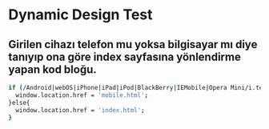 # Dynamic Design Test
## Girilen cihazı telefon mu yoksa bilgisayar mı diye tanıyıp ona göre index sayfasına yönlendirme yapan kod bloğu.
```bash
if (/Android|webOS|iPhone|iPad|iPod|BlackBerry|IEMobile|Opera Mini/i.test(navigator.userAgent)) {
  window.location.href = 'mobile.html';
}else{
  window.location.href = 'index.html';
}
```
